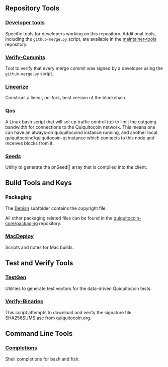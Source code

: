 Repository Tools
---------------------

### [Developer tools](/contrib/devtools) ###
Specific tools for developers working on this repository.
Additional tools, including the `github-merge.py` script, are available in the [maintainer-tools](https://github.com/quiquitocoin-core/quiquitocoin-maintainer-tools) repository.

### [Verify-Commits](/contrib/verify-commits) ###
Tool to verify that every merge commit was signed by a developer using the `github-merge.py` script.

### [Linearize](/contrib/linearize) ###
Construct a linear, no-fork, best version of the blockchain.

### [Qos](/contrib/qos) ###

A Linux bash script that will set up traffic control (tc) to limit the outgoing bandwidth for connections to the Quiquitocoin network. This means one can have an always-on quiquitocoind instance running, and another local quiquitocoind/quiquitocoin-qt instance which connects to this node and receives blocks from it.

### [Seeds](/contrib/seeds) ###
Utility to generate the pnSeed[] array that is compiled into the client.

Build Tools and Keys
---------------------

### Packaging ###
The [Debian](/contrib/debian) subfolder contains the copyright file.

All other packaging related files can be found in the [quiquitocoin-core/packaging](https://github.com/quiquitocoin-core/packaging) repository.

### [MacDeploy](/contrib/macdeploy) ###
Scripts and notes for Mac builds.

Test and Verify Tools
---------------------

### [TestGen](/contrib/testgen) ###
Utilities to generate test vectors for the data-driven Quiquitocoin tests.

### [Verify-Binaries](/contrib/verify-binaries) ###
This script attempts to download and verify the signature file SHA256SUMS.asc from quiquitocoin.org.

Command Line Tools
---------------------

### [Completions](/contrib/completions) ###
Shell completions for bash and fish.
